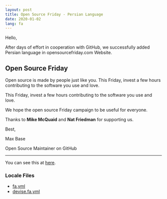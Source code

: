 ```yaml
---
layout: post
title: Open Source Friday - Persian Language
date: 2020-01-02
lang: fa
---
```


Hello,

After days of effort in cooperation with GitHub, we successfully added Persian language in opensourcefriday.com Website.

## Open Source Friday

Open source is made by people just like you. This Friday, invest a few hours contributing to the software you use and love.

This Friday, invest a few hours contributing to the software you use and love.

We hope the open source Friday campaign to be useful for everyone.

Thanks to **Mike McQuaid** and **Nat Friedman** for supporting us.

Best,

Max Base

Open Source Maintainer on GitHub

---------

You can see this at [here](https://opensourcefriday.com/?locale=fa).

### Locale Files

- [fa.yml](https://github.com/github/opensourcefriday/blob/master/config/locales/fa.yml)
- [devise.fa.yml](https://github.com/github/opensourcefriday/blob/master/config/locales/devise.fa.yml)
